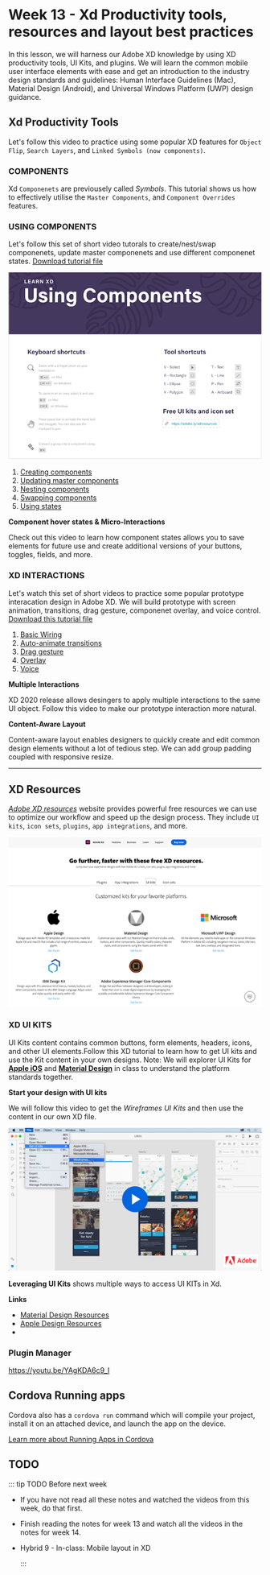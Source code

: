# Week 13 - Xd Productivity tools, resources and layout best practices

In this lesson, we will harness our Adobe XD knowledge by using XD productivity tools, UI Kits, and plugins. We will learn the common mobile user interface elements with ease and get an introduction to the industry design standards and guidelines: Human Interface Guidelines (Mac), Material Design (Android), and Universal Windows Platform (UWP) design guidance. 


## Xd Productivity Tools

Let's follow this video to practice using some popular XD features for `Object Flip`, `Search Layers`, and `Linked Symbols (now components)`.

<YouTube
  title="Adobe XD December 2018 Release: Cloud Document Sharing"
  url="https://www.youtube.com/embed/wHlcOCJycxw"
/>

### COMPONENTS

Xd `Componenets` are previousely called *Symbols*. This tutorial shows us how to effectively utilise the `Master Components`, and `Component Overrides` features.

<YouTube
  title="Introducing Components in Adobe XD"
  url="https://www.youtube.com/embed/qrsuk6zl8B8"
/>

### USING COMPONENTS

Let's follow this set of short video tutorals to create/nest/swap componenets, update master componenets and use different componenet states. [Download tutorial file](https://www.dropbox.com/s/vfz93h52t0nsgvz/Components_Demo.xd?dl=0)

![Using Componenets](./usingComponents.png)

1. [Creating components](https://youtu.be/mKp50knMz00)
2. [Updating master components](https://youtu.be/lK9JBk4eIFQ)
3. [Nesting components](https://youtu.be/DPSlmgaF1J8)
4. [Swapping components](https://youtu.be/vzqScGDnrEE)
5. [Using states](https://youtu.be/U4HH8bDkK48)

**Component hover states & Micro-Interactions**

Check out this video to learn how component states allows you to save elements for future use and create additional versions of your buttons, toggles, fields, and more.

<YouTube
  title="Adobe XD – Hover & Micro-Interactions"
  url="https://www.youtube.com/embed/c8ov6IzFE0c"
/>


### XD INTERACTIONS 

Let's watch this set of short videos to practice some popular prototype interacation design  in Adobe XD. We will build prototype with screen animation, transitions, drag gesture, componenet overlay, and voice control. [Download this tutorial file](https://www.dropbox.com/s/j12i70snyblerui/Prototyping_Demo.xd?dl=0)

1. [Basic Wiring](https://youtu.be/V2cXkakhh0Q)
2. [Auto-animate transitions](https://youtu.be/9pRgHdJrCj8)
3. [Drag gesture](https://youtu.be/8w7MdxfBRFQ)
4. [Overlay](https://youtu.be/3tu1_j4PCnE)
5. [Voice](https://youtu.be/LP_fiskLYqs)


**Multiple Interactions**

XD 2020 release allows desingers to apply multiple interactions to the same UI object. Follow this video to make our prototype interaction more natural. 

<YouTube
  title="Multiple Interactions"
  url="https://www.youtube.com/embed/zWQv9Qszm7c"
/>

**Content-Aware Layout**

Content-aware layout enables designers to quickly create and edit common design elements without a lot of tedious step. We can add group padding coupled with responsive resize.

<YouTube
  title="Content-Aware Layout"
  url="https://www.youtube.com/embed/h2yyNV4fnN0"
/>

---

## XD Resources

[*Adobe XD resources*](https://www.adobe.com/ca/products/xd/resources.html) website provides powerful free resources we can use to optimize our workflow and speed up the design process. They include `UI kits`, `icon sets`, `plugins`, `app integrations`, and more. 

<a href="https://www.adobe.com/ca/products/xd/resources.html" target="_blank">![Adobe XD resources](./XdResources.png)</a>


### XD UI KITS

UI Kits content contains common buttons, form elements, headers, icons, and other UI elements.Follow this XD tutorial to learn how to get UI kits and use the Kit content in your own designs. Note: We will explorer UI Kits for [**Apple iOS**](https://developer.apple.com/design/resources/) and [**Material Design**](http://download.adobe.com/pub/adobe/xd/ui-kits/xd-resources-material-design-ui.zip?promoid=98SH4RH2&mv=other) in class to understand the platform standards together. 

**Start your design with UI kits**

We will follow this video to get the *Wireframes UI Kits* and then use the content in our own XD file. 

<a href="https://helpx.adobe.com/xd/how-to/ui-kits.html" target="_blank">![Start your design with UI Kits](./wireframeUIkits.png)</a>


**Leveraging UI Kits** shows multiple ways to access UI KITs in Xd. 

<YouTube
  title="Leveraging UI Kits"
  url="https://www.youtube.com/embed/Jgk83qXOYSk"
/>

**Links**
- [Material Design Resources](https://material.io/resources)
- [Apple Design Resources](https://developer.apple.com/design/resources/)
- 

###  Plugin Manager 

https://youtu.be/YAgKDA6c9_I




## Cordova Running apps

Cordova also has a `cordova run` command which will compile your project, install it on an attached device, and launch the app on the device.

[Learn more about Running Apps in Cordova](./run.md)

## TODO

::: tip TODO Before next week

- If you have not read all these notes and watched the videos from this week, do that first.
- Finish reading the notes for week 13 and watch all the videos in the notes for week 14.
- Hybrid 9 - In-class: Mobile layout in XD

  :::
